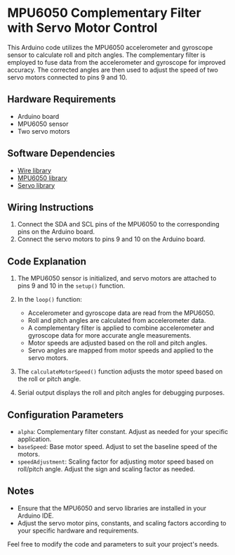 # MPU6050 Complementary Filter with Servo Motor Control

This Arduino code utilizes the MPU6050 accelerometer and gyroscope sensor to calculate roll and pitch angles. The complementary filter is employed to fuse data from the accelerometer and gyroscope for improved accuracy. The corrected angles are then used to adjust the speed of two servo motors connected to pins 9 and 10.

## Hardware Requirements
- Arduino board
- MPU6050 sensor
- Two servo motors

## Software Dependencies
- [Wire library](https://www.arduino.cc/en/reference/wire)
- [MPU6050 library](https://github.com/jrowberg/i2cdevlib/tree/master/Arduino/MPU6050)
- [Servo library](https://www.arduino.cc/en/Reference/Servo)

## Wiring Instructions
1. Connect the SDA and SCL pins of the MPU6050 to the corresponding pins on the Arduino board.
2. Connect the servo motors to pins 9 and 10 on the Arduino board.

## Code Explanation
1. The MPU6050 sensor is initialized, and servo motors are attached to pins 9 and 10 in the `setup()` function.

2. In the `loop()` function:
   - Accelerometer and gyroscope data are read from the MPU6050.
   - Roll and pitch angles are calculated from accelerometer data.
   - A complementary filter is applied to combine accelerometer and gyroscope data for more accurate angle measurements.
   - Motor speeds are adjusted based on the roll and pitch angles.
   - Servo angles are mapped from motor speeds and applied to the servo motors.

3. The `calculateMotorSpeed()` function adjusts the motor speed based on the roll or pitch angle.

4. Serial output displays the roll and pitch angles for debugging purposes.

## Configuration Parameters
- `alpha`: Complementary filter constant. Adjust as needed for your specific application.
- `baseSpeed`: Base motor speed. Adjust to set the baseline speed of the motors.
- `speedAdjustment`: Scaling factor for adjusting motor speed based on roll/pitch angle. Adjust the sign and scaling factor as needed.

## Notes
- Ensure that the MPU6050 and servo libraries are installed in your Arduino IDE.
- Adjust the servo motor pins, constants, and scaling factors according to your specific hardware and requirements.

Feel free to modify the code and parameters to suit your project's needs.
